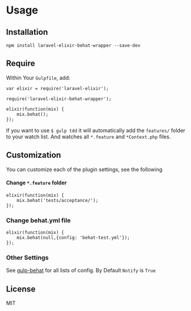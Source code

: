 # Usage
## Installation

```
npm install laravel-elixir-behat-wrapper --save-dev
```

## Require
Within Your `Gulpfile`, add:
```
var elixir = require('laravel-elixir');

require('laravel-elixir-behat-wrapper');

elixir(function(mix) {
    mix.behat();
});
```
If you want to use `$ gulp tdd` it will automatically add the `features/` folder to your watch list. And watches all `*.feature` and `*Context.php` files.

## Customization
You can customize each of the plugin settings, see the following

#### Change `*.feature` folder
```
elixir(function(mix) {
    mix.behat('tests/acceptance/');
});
```
### Change behat.yml file
```
elixir(function(mix) {
    mix.behat(null,{config: 'behat-test.yml'});
});
```
### Other Settings
See [gulp-behat] for all lists of config. By Default `Notify` is `True`

License
----

MIT

[gulp-behat]: <https://github.com/joemccann/dillinger>
